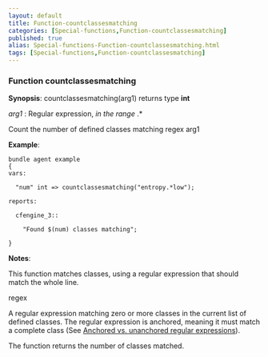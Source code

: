 ```yaml
---
layout: default
title: Function-countclassesmatching
categories: [Special-functions,Function-countclassesmatching]
published: true
alias: Special-functions-Function-countclassesmatching.html
tags: [Special-functions,Function-countclassesmatching]
---
```


### Function countclassesmatching

**Synopsis**: countclassesmatching(arg1) returns type **int**

  
 *arg1* : Regular expression, *in the range* .\*   

Count the number of defined classes matching regex arg1

**Example**:  
   

~~~~
bundle agent example
{
vars:

  "num" int => countclassesmatching("entropy.*low");

reports:

  cfengine_3::

    "Found $(num) classes matching";

}
~~~~

**Notes**:  
   

This function matches classes, using a regular expression that should
match the whole line.

regex

A regular expression matching zero or more classes in the current list
of defined classes. The regular expression is anchored, meaning it must
match a complete class (See [Anchored vs. unanchored regular
expressions](#Anchored-vs_002e-unanchored-regular-expressions)).

The function returns the number of classes matched.

